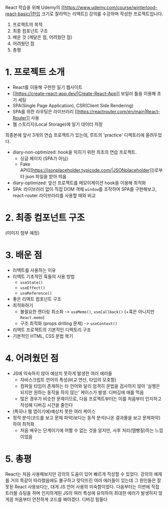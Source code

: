 React 학습을 위해 Udemy의 [[https://www.udemy.com/course/winterlood-react-basic/|한입 크기로 잘라먹는 리액트]] 강의를 수강하며 작성한 프로젝트입니다.

1. 프로젝트의 목적  
2. 최종 컴포넌트 구조  
3. 배운 것 (깨달은 점, 어려웠던 점)  
4. 어려웠던 점  
5. 총평

# 1. 프로젝트 소개
- React를 이용해 구현한 일기 웹사이트
- [[https://create-react-app.dev/|Create-React-App]] 보일러 틀을 이용해 초기 세팅
- SPA(Single Page Application), CSR(Client Side Rendering)
- SPA를 위한 라우팅은 라이브러리 [[https://reactrouter.com/en/main|React-Router]] 사용
- 웹 스토리지(Local Storage)에 일기 데이터 저장

최종본에 앞서 3개의 연습 프로젝트가 있는데, 루트의 'practice' 디렉토리에 올려두었다.
- diary-non-optimized: hook을 익히기 위한 최초의 연습 프로젝트.
	- 싱글 페이지 (SPA가 아님)
	- Fake API([[https://jsonplaceholder.typicode.com/|JSONplaceholder]])로부터 json 파일을 받아 띄움
- diary-optimized: 앞선 프로젝트를 메모이제이션 hook을 이용해 최적화
- SPA: 라이브러리 없이 직접 DOM 객체 `window`를 조작하여 SPA를 구현해보고, react-router 라이브러리를 사용할 때와 비교

# 2. 최종 컴포넌트 구조
(이미지 첨부 예정)

# 3. 배운 점
- 리액트를 사용하는 이유
- 리액트 기초적인 훅들의 사용 방법
	- `useState()`
	- `useEffect()`
	- `useReference()`
- 좋은 리액트 컴포넌트 구조
- 최적화하기
	- 불필요한 렌더링 최소화 
	  -> `useMemo()`, `useCallback()` (+훅은 아니지만 `React.memo`)
	- 구조 최적화 (props drilling 문제)
	  -> `useContext()`
- 리액트 프로젝트의 기본적인 디렉토리 구조
- 기본적인 HTML, CSS 문법 복기

# 4. 어려웠던 점
- JS에 익숙하지 않아 예상치 못하게 발생한 여러 에러들
	- 자바스크립트 언어의 특성(비교 연산, 타입의 모호함)
	- 컴파일 타임이 존재하는 타 언어와 달리 엄격히 문법을 검사하지 않아 '실행은 되지만 원하는 동작을 하지 않는' 케이스가 발생. 디버깅에 애를 먹음  
	- 많은 경우가 비슷한 문제이므로, 다음 프로젝트부터는 이를 처음부터 인지하고 작성해 디버깅 시간을 줄인다  
- (특히나 웹 앱이기에)예상치 못한 여러 케이스
- 정적 분석(코드를 보고 문제 파악)보다는 동적 분석(나온 결과물을 보고 문제파악)하여 최적화
	- 처음 배우는 단계이기에 어쩔 수 없는 것을 알지만, 사후 처리(땜빵질)하는 느낌이었음

# 5. 총평 
React는 처음 사용해보지만 강의의 도움이 있어 빠르게 작성할 수 있었다.
강의의 예제를 거의 똑같이 따라했음에도 불구하고 맞닥뜨린 여러 에러들이 있는데 그 원인들은 잘못된 React 사용보다는, 대게 JS 언어 사용의 미숙함이었다.
다음부터는 이번에 직접 트러블 슈팅을 하며 인지하게된 JS의 여러 특성에 유의하여 최대한 에러가 발생하지 않게끔 처음부터 안전하게 코드를 짜야겠다. 디버깅 힘들다
